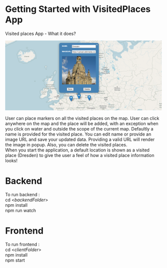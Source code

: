 # Getting Started with VisitedPlaces App

Visited places App - What it does?

![Alt text](sampleScreenShot.png)

User can place markers on all the visited places on the map.
User can click anywhere on the map and the place will be added, with an exception when you click on water and outside the scope of the current map. Defaultly a name is provided for the visited place. You can edit name or provide an image URL and save your updated data. Providing a valid URL will render the image in popup. Also, you can delete the visited places.\
When you start the application, a default location is shown as a visited place (Dresden) to give the user a feel of how a visited place information looks!

# Backend

To run backend :\
cd <_backendFolder_>\
npm install\
npm run watch

# Frontend

To run frontend :\
cd <_clientFolder_>\
npm install\
npm start
